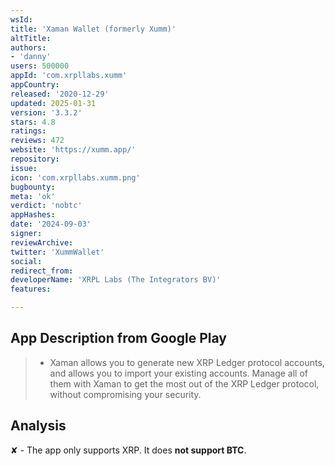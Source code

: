 ```yaml
---
wsId: 
title: 'Xaman Wallet (formerly Xumm)'
altTitle: 
authors:
- 'danny'
users: 500000
appId: 'com.xrpllabs.xumm'
appCountry: 
released: '2020-12-29'
updated: 2025-01-31
version: '3.3.2'
stars: 4.8
ratings: 
reviews: 472
website: 'https://xumm.app/'
repository: 
issue: 
icon: 'com.xrpllabs.xumm.png'
bugbounty: 
meta: 'ok'
verdict: 'nobtc'
appHashes: 
date: '2024-09-03'
signer: 
reviewArchive: 
twitter: 'XummWallet'
social: 
redirect_from: 
developerName: 'XRPL Labs (The Integrators BV)'
features: 

---
```


## App Description from Google Play

> - Xaman allows you to generate new XRP Ledger protocol accounts, and allows you to import your existing accounts. Manage all of them with Xaman to get the most out of the XRP Ledger protocol, without compromising your security.

## Analysis 

✘ - The app only supports XRP. It does **not support BTC**.